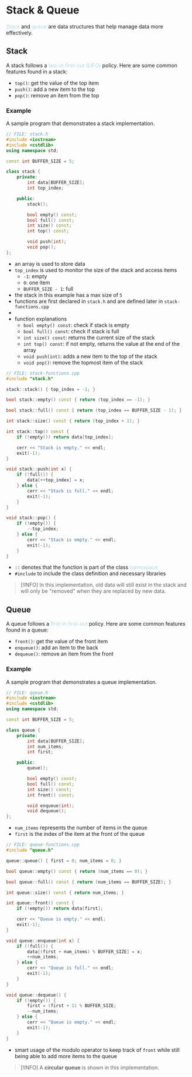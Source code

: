 # Stack & Queue
<span style = "color:lightblue">Stack</span> and <span style = "color:lightblue">queue</span> are data structures that help manage data more effectively.
## Stack
A stack follows a <span style = "color:lightblue">last-in first-out (LIFO)</span> policy. Here are some common features found in a stack:
- `top()`: get the value of the top item
- `push()`: add a new item to the top
- `pop()`: remove an item from the top

### Example
A sample program that demonstrates a stack implementation.

```C++
// FILE: stack.h
#include <iostream>
#include <cstdlib>
using namespace std;

const int BUFFER_SIZE = 5;

class stack {
	private:
		int data[BUFFER_SIZE];
		int top_index;

	public:
		stack();

		bool empty() const;
		bool full() const;
		int size() const;
		int top() const;

		void push(int);
		void pop();
};
```

- an array is used to store data
- `top_index` is used to monitor the size of the stack and access items
	- `-1`: empty
	- `0`: one item
	- `BUFFER_SIZE - 1`: full
- the stack in this example has a max size of `5`
- functions are first declared in `stack.h` and are defined later in `stack-functions.cpp`
- 
- function explanations
	- `bool empty() const`: check if stack is empty
	- `bool full() const`: check if stack is full
	- `int size() const`: returns the current size of the stack
	- `int top() const`: if not empty, returns the value at the end of the array
	- `void push(int)`: adds a new item to the top of the stack
	- `void pop()`: remove the topmost item of the stack


```C++
// FILE: stack-functions.cpp
#include "stack.h"

stack::stack() { top_index = -1; }

bool stack::empty() const { return (top_index == -1); }

bool stack::full() const { return (top_index == BUFFER_SIZE - 1); }

int stack::size() const { return (top_index + 1); }

int stack::top() const {
	if (!empty()) return data[top_index];

	cerr << "Stack is empty." << endl;
	exit(-1);
}

void stack::push(int x) {
	if (!full()) {
		data[++top_index] = x;
	} else {
		cerr << "Stack is full." << endl;
		exit(-1);
	}
}

void stack::pop() {
	if (!empty()) {
		--top_index;
	} else {
		cerr << "Stack is empty." << endl;
		exit(-1);
	}
}
```

- `::` denotes that the function is part of the class <span style = "color:lightblue">namespace</span>
- `#include` to include the class definition and necessary libraries

> [!INFO]
> In this implementation, old data will still exist in the stack and will only be "removed" when they are replaced by new data.

## Queue
A queue follows a <span style = "color:lightblue">first-in first-out</span> policy. Here are some common features found in a queue:
- `front()`: get the value of the front item
- `enqueue()`: add an item to the back
- `dequeue()`: remove an item from the front

### Example
A sample program that demonstrates a queue implementation.

```C++
// FILE: queue.h
#include <iostream>
#include <cstdlib>
using namespace std;

const int BUFFER_SIZE = 5;

class queue {
	private:
		int data[BUFFER_SIZE];
		int num_items;
		int first;

	public:
		queue();

		bool empty() const;
		bool full() const;
		int size() const;
		int front() const;

		void enqueue(int);
		void dequeue();
};
```

- `num_items` represents the number of items in the queue
- `first` is the index of the item at the front of the queue

```C++
// FILE: queue-functions.cpp
#include "queue.h"

queue::queue() { first = 0; num_items = 0; }

bool queue::empty() const { return (num_items == 0); }

bool queue::full() const { return (num_items == BUFFER_SIZE); }

int queue::size() const { return num_items; }

int queue::front() const {
	if (!empty()) return data[first];

	cerr << "Queue is empty." << endl;
	exit(-1);
}

void queue::enqueue(int x) {
	if (!full()) {
		data[(first + num_items) % BUFFER_SIZE] = x;
		++num_items;
	} else {
		cerr << "Queue is full." << endl;
		exit(-1);
	}
}

void queue::dequeue() {
	if (!empty()) {
		first = (first + 1) % BUFFER_SIZE;
		--num_items;
	} else {
		cerr << "Queue is empty." << endl;
		exit(-1);
	}
}
```

- smart usage of the modulo operator to keep track of `front` while still being able to add more items to the queue

> [!INFO]
> A **circular queue** is shown in this implementation.

